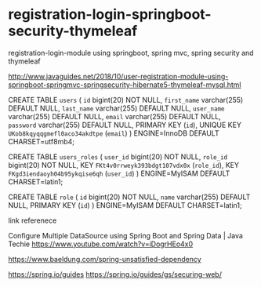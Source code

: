 # registration-login-springboot-security-thymeleaf
registration-login-module using springboot, spring mvc, spring security and thymeleaf

http://www.javaguides.net/2018/10/user-registration-module-using-springboot-springmvc-springsecurity-hibernate5-thymeleaf-mysql.html

CREATE TABLE `users` (
  `id` bigint(20) NOT NULL,
  `first_name` varchar(255) DEFAULT NULL,
  `last_name` varchar(255) DEFAULT NULL,
  `user_name` varchar(255) DEFAULT NULL,
  `email` varchar(255) DEFAULT NULL,  
  `password` varchar(255) DEFAULT NULL,
  PRIMARY KEY (`id`),
  UNIQUE KEY `UKob8kqyqqgmefl0aco34akdtpe` (`email`)
) ENGINE=InnoDB DEFAULT CHARSET=utf8mb4;

CREATE TABLE `users_roles` (
  `user_id` bigint(20) NOT NULL,
  `role_id` bigint(20) NOT NULL,
  KEY `FKt4v0rrweyk393bdgt107vdx0x` (`role_id`),
  KEY `FKgd3iendaoyh04b95ykqise6qh` (`user_id`)
) ENGINE=MyISAM DEFAULT CHARSET=latin1;


CREATE TABLE `role` (
  `id` bigint(20) NOT NULL,
  `name` varchar(255) DEFAULT NULL,
  PRIMARY KEY (`id`)
) ENGINE=MyISAM DEFAULT CHARSET=latin1;


link referenece

Configure Multiple DataSource using Spring Boot and Spring Data | Java Techie
https://www.youtube.com/watch?v=iDogrHEo4x0

https://www.baeldung.com/spring-unsatisfied-dependency


https://spring.io/guides
https://spring.io/guides/gs/securing-web/
